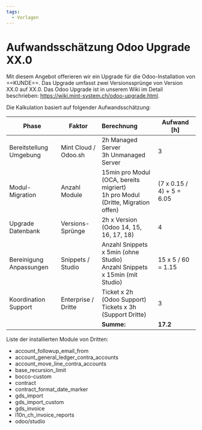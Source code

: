```yaml
---
tags:
  - Vorlagen
---
```

# Aufwandsschätzung Odoo Upgrade XX.0

Mit diesem Angebot offerieren wir ein Upgrade für die Odoo-Installation von ==KUNDE==. Das Upgrade umfasst zwei Versionssprünge von Version XX.0 auf XX.0. Das Odoo Upgrade ist in unserem Wiki im Detail beschrieben: <https://wiki.mint-system.ch/odoo-upgrade.html>.

Die Kalkulation basiert auf folgender Aufwandsschätzung:

| Phase                   | Faktor               | Berechnung                                                                        | Aufwand \[h\]             |
| ----------------------- | -------------------- | :-------------------------------------------------------------------------------- | ------------------------- |
| Bereitstellung Umgebung | Mint Cloud / Odoo.sh | 2h Managed Server<br>3h Unmanaged Server                                          | 3                         |
| Modul-Migration         | Anzahl Module        | 15min pro Modul (OCA, bereits migriert)<br>1h pro Modul (Dritte, Migration offen) | (7 x 0.15 / 4) + 5 = 6.05 |
| Upgrade Datenbank       | Versions-Sprünge     | 2h x Version (Odoo 14, 15, 16, 17, 18)                                            | 4                         |
| Bereinigung Anpassungen | Snippets / Studio    | Anzahl Snippets x 5min (ohne Studio)<br>Anzahl Snippets x 15min (mit Studio)      | 15 x 5 / 60 = 1.15        |
| Koordination Support    | Enterprise / Dritte  | Ticket x 2h (Odoo Support)<br>Tickets x 3h (Support Dritte)                       | 3                         |
|                         |                      | **Summe:**                                                                        | **17.2**                  |

Liste der installierten Module von Dritten:

* account_followup_email_from
* account_general_ledger_contra_accounts
* account_move_line_contra_accounts
* base_recursion_limit
* bocco-custom
* contract
* contract_format_date_marker
* gds_import
* gds_import_custom
* gds_invoice
* l10n_ch_invoice_reports
* odoo/studio